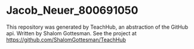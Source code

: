 # Jacob_Neuer_800691050
This repository was generated by TeachHub, an abstraction of the GitHub api. Written by Shalom Gottesman. See the project at https://github.com/ShalomGottesman/TeachHub
